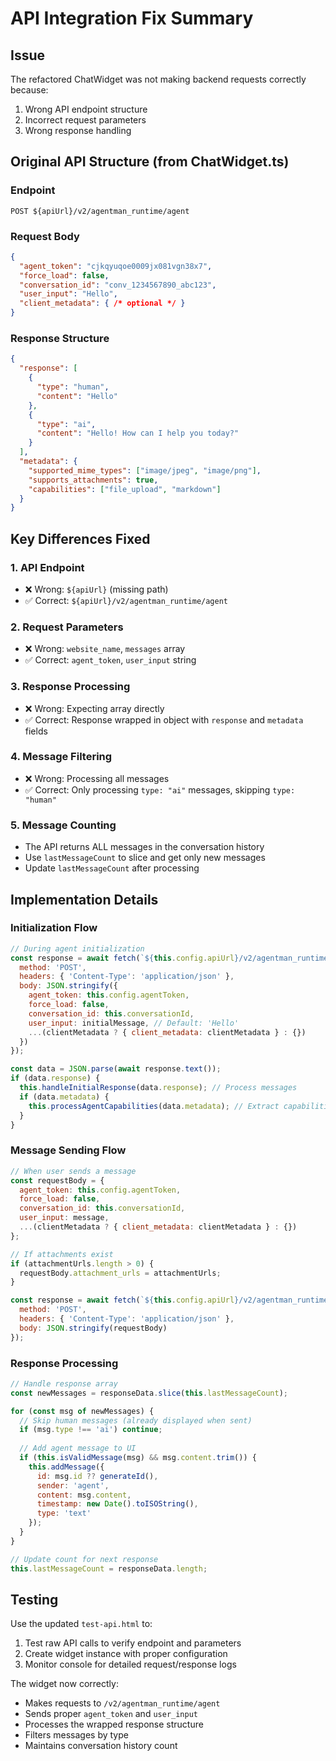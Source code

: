 # API Integration Fix Summary

## Issue
The refactored ChatWidget was not making backend requests correctly because:
1. Wrong API endpoint structure
2. Incorrect request parameters
3. Wrong response handling

## Original API Structure (from ChatWidget.ts)

### Endpoint
```
POST ${apiUrl}/v2/agentman_runtime/agent
```

### Request Body
```json
{
  "agent_token": "cjkqyuqoe0009jx081vgn38x7",
  "force_load": false,
  "conversation_id": "conv_1234567890_abc123",
  "user_input": "Hello",
  "client_metadata": { /* optional */ }
}
```

### Response Structure
```json
{
  "response": [
    {
      "type": "human",
      "content": "Hello"
    },
    {
      "type": "ai", 
      "content": "Hello! How can I help you today?"
    }
  ],
  "metadata": {
    "supported_mime_types": ["image/jpeg", "image/png"],
    "supports_attachments": true,
    "capabilities": ["file_upload", "markdown"]
  }
}
```

## Key Differences Fixed

### 1. API Endpoint
- ❌ Wrong: `${apiUrl}` (missing path)
- ✅ Correct: `${apiUrl}/v2/agentman_runtime/agent`

### 2. Request Parameters
- ❌ Wrong: `website_name`, `messages` array
- ✅ Correct: `agent_token`, `user_input` string

### 3. Response Processing
- ❌ Wrong: Expecting array directly
- ✅ Correct: Response wrapped in object with `response` and `metadata` fields

### 4. Message Filtering
- ❌ Wrong: Processing all messages
- ✅ Correct: Only processing `type: "ai"` messages, skipping `type: "human"`

### 5. Message Counting
- The API returns ALL messages in the conversation history
- Use `lastMessageCount` to slice and get only new messages
- Update `lastMessageCount` after processing

## Implementation Details

### Initialization Flow
```javascript
// During agent initialization
const response = await fetch(`${this.config.apiUrl}/v2/agentman_runtime/agent`, {
  method: 'POST',
  headers: { 'Content-Type': 'application/json' },
  body: JSON.stringify({
    agent_token: this.config.agentToken,
    force_load: false,
    conversation_id: this.conversationId,
    user_input: initialMessage, // Default: 'Hello'
    ...(clientMetadata ? { client_metadata: clientMetadata } : {})
  })
});

const data = JSON.parse(await response.text());
if (data.response) {
  this.handleInitialResponse(data.response); // Process messages
  if (data.metadata) {
    this.processAgentCapabilities(data.metadata); // Extract capabilities
  }
}
```

### Message Sending Flow
```javascript
// When user sends a message
const requestBody = {
  agent_token: this.config.agentToken,
  force_load: false,
  conversation_id: this.conversationId,
  user_input: message,
  ...(clientMetadata ? { client_metadata: clientMetadata } : {})
};

// If attachments exist
if (attachmentUrls.length > 0) {
  requestBody.attachment_urls = attachmentUrls;
}

const response = await fetch(`${this.config.apiUrl}/v2/agentman_runtime/agent`, {
  method: 'POST',
  headers: { 'Content-Type': 'application/json' },
  body: JSON.stringify(requestBody)
});
```

### Response Processing
```javascript
// Handle response array
const newMessages = responseData.slice(this.lastMessageCount);

for (const msg of newMessages) {
  // Skip human messages (already displayed when sent)
  if (msg.type !== 'ai') continue;
  
  // Add agent message to UI
  if (this.isValidMessage(msg) && msg.content.trim()) {
    this.addMessage({
      id: msg.id ?? generateId(),
      sender: 'agent',
      content: msg.content,
      timestamp: new Date().toISOString(),
      type: 'text'
    });
  }
}

// Update count for next response
this.lastMessageCount = responseData.length;
```

## Testing

Use the updated `test-api.html` to:
1. Test raw API calls to verify endpoint and parameters
2. Create widget instance with proper configuration
3. Monitor console for detailed request/response logs

The widget now correctly:
- Makes requests to `/v2/agentman_runtime/agent`
- Sends proper `agent_token` and `user_input`
- Processes the wrapped response structure
- Filters messages by type
- Maintains conversation history count